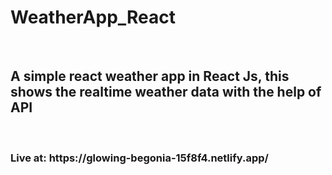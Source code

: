 # WeatherApp_React
<br>
<h2> A simple react weather  app in React Js, this shows the realtime weather data with the help of API </h2>
<br>
<h3> Live  at: https://glowing-begonia-15f8f4.netlify.app/ </h3>
